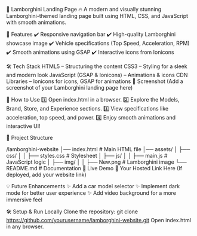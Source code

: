 🚗 Lamborghini Landing Page
🔥 A modern and visually stunning Lamborghini-themed landing page built using HTML, CSS, and JavaScript with smooth animations.

🌟 Features
✔️ Responsive navigation bar
✔️ High-quality Lamborghini showcase image
✔️ Vehicle specifications (Top Speed, Acceleration, RPM)
✔️ Smooth animations using GSAP
✔️ Interactive icons from Ionicons

🛠️ Tech Stack
HTML5 – Structuring the content
CSS3 – Styling for a sleek and modern look
JavaScript (GSAP & Ionicons) – Animations & icons
CDN Libraries – Ionicons for icons, GSAP for animations
📸 Screenshot
(Add a screenshot of your Lamborghini landing page here)

🎯 How to Use
1️⃣ Open index.html in a browser.
2️⃣ Explore the Models, Brand, Store, and Experience sections.
3️⃣ View specifications like acceleration, top speed, and power.
4️⃣ Enjoy smooth animations and interactive UI!

📂 Project Structure

/lamborghini-website
│── index.html        # Main HTML file
│── assets/
│   ├── css/
│   │   ├── styles.css  # Stylesheet
│   ├── js/
│   │   ├── main.js     # JavaScript logic
│   ├── img/
│   │   ├── New.png     # Lamborghini image
└── README.md         # Documentation
🚀 Live Demo
🔗 Your Hosted Link Here (If deployed, add your website link)

💡 Future Enhancements
✨ Add a car model selector
✨ Implement dark mode for better user experience
✨ Add video background for a more immersive feel

🛠️ Setup & Run Locally
Clone the repository:
git clone https://github.com/yourusername/lamborghini-website.git
Open index.html in any browser.
